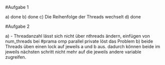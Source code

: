 #Aufgabe 1

a) done
b) done
c) Die Reihenfolge der Threads wechselt
d) done

#Aufgabe 2

a) - Threadanzahl lässt sich nicht über nthreads ändern, einfügen von num_threads bei #prama omp parallel private löst das Problem
b) beide Threads üben einen lock auf jeweils a und b aus. dadurch können beide im jeweils nächsten schritt nicht mehr auf die jeweils andere variable zugreifen.
